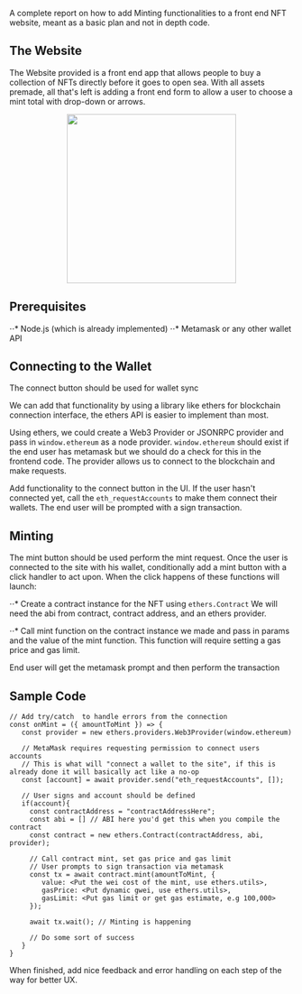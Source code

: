 
A complete report on how to add Minting functionalities to a front end NFT website, meant as a basic plan and not in depth code.
## The Website
The Website provided is a front end app that allows people to buy a collection of NFTs directly before it goes to open sea.
With all assets premade, all that's left is adding a front end form to allow a user to choose a mint total with drop-down or arrows. 

<p align="center">
  <img src="mainpage.png" height="300" />
</p>

## Prerequisites
⋅⋅* Node.js (which is already implemented)
⋅⋅* Metamask or any other wallet API

## Connecting to the Wallet
The connect button should be used for wallet sync

We can add that functionality by using a library like ethers for blockchain connection interface, the ethers API is easier to implement than most.

Using ethers, we could create a Web3 Provider or JSONRPC provider and pass in `window.ethereum` as a node provider. `window.ethereum` should exist if the end user has metamask but we should do a check for this in the frontend code. The provider allows us to connect to the blockchain and make requests.

Add functionality to the connect button in the UI. If the user hasn't connected yet, call the `eth_requestAccounts` to make them connect their wallets. The end user will be prompted with a sign transaction.
## Minting
The mint button should be used perform the mint request.
Once the user is connected to the site with his wallet, conditionally add a mint button with a click handler to act upon. When the click happens of these functions will launch:

⋅⋅* Create a contract instance for the NFT using `ethers.Contract` We will need the abi from contract, contract address, and an ethers provider.

⋅⋅* Call mint function on the contract instance we made and pass in params and the value of the mint function. This function will require setting a gas price and gas limit.

End user will get the metamask prompt and then perform the transaction

## Sample Code
```// add a onClick handler when the link to Metaverse Society is clicked
// Add try/catch  to handle errors from the connection
const onMint = ({ amountToMint }) => {
   const provider = new ethers.providers.Web3Provider(window.ethereum)

   // MetaMask requires requesting permission to connect users accounts
   // This is what will "connect a wallet to the site", if this is already done it will basically act like a no-op
   const [account] = await provider.send("eth_requestAccounts", []);
   
   // User signs and account should be defined
   if(account){
     const contractAddress = "contractAddressHere";
     const abi = [] // ABI here you'd get this when you compile the contract
     const contract = new ethers.Contract(contractAddress, abi, provider);
     
     // Call contract mint, set gas price and gas limit
     // User prompts to sign transaction via metamask
     const tx = await contract.mint(amountToMint, {
        value: <Put the wei cost of the mint, use ethers.utils>,
        gasPrice: <Put dynamic gwei, use ethers.utils>,
        gasLimit: <Put gas limit or get gas estimate, e.g 100,000>
     });

     await tx.wait(); // Minting is happening

     // Do some sort of success
   }
}
```
When finished, add nice feedback and error handling on each step of the way for better UX.


